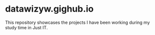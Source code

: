 # datawizyw.gighub.io
This repository showcases the projects I have been working during my study time in Just IT.
